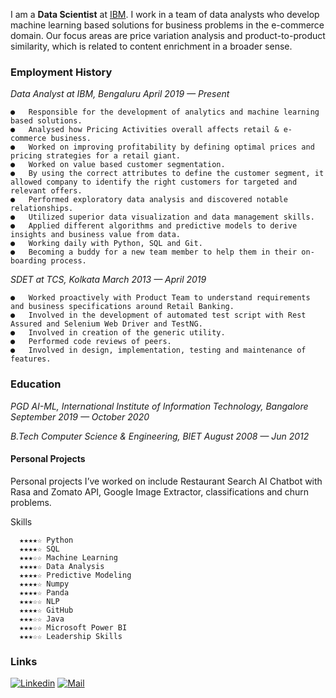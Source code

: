 I am a **Data Scientist** at [IBM](https://in.linkedin.com/company/ibm). I work in a team of data analysts who develop machine learning based solutions for business problems in the e-commerce domain. Our focus areas are price variation analysis and product-to-product similarity, which is related to content enrichment in a broader sense.


### Employment History
*Data Analyst at IBM, Bengaluru
April 2019 — Present*
```	
●	Responsible for the development of analytics and machine learning based solutions.
●	Analysed how Pricing Activities overall affects retail & e-commerce business.
●	Worked on improving profitability by defining optimal prices and pricing strategies for a retail giant.
●	Worked on value based customer segmentation.
●	By using the correct attributes to define the customer segment, it allowed company to identify the right customers for targeted and relevant offers.
●	Performed exploratory data analysis and discovered notable relationships. 
●	Utilized superior data visualization and data management skills.
●	Applied different algorithms and predictive models to derive insights and business value from data.
●	Working daily with Python, SQL and Git.
●	Becoming a buddy for a new team member to help them in their on-boarding process.
```
*SDET at TCS, Kolkata
March 2013 — April 2019*
```
●	Worked proactively with Product Team to understand requirements and business specifications around Retail Banking.
●	Involved in the development of automated test script with Rest Assured and Selenium Web Driver and TestNG.
●	Involved in creation of the generic utility.
●	Performed code reviews of peers.
●	Involved in design, implementation, testing and maintenance of features.
```
### Education

*PGD AI-ML, International Institute of Information Technology, Bangalore 
September 2019 — October 2020*

*B.Tech Computer Science & Engineering, BIET
August 2008 — Jun 2012*

#### Personal Projects
Personal projects I’ve worked on include Restaurant Search AI Chatbot with Rasa and Zomato API, Google Image Extractor, classifications and churn problems.

Skills
```  
  ★★★★☆ Python
  ★★★★☆ SQL
  ★★★☆☆ Machine Learning
  ★★★★☆ Data Analysis
  ★★★★☆ Predictive Modeling
  ★★★★☆ Numpy
  ★★★★☆ Panda
  ★★★☆☆ NLP
  ★★★★☆ GitHub
  ★★★☆☆ Java
  ★★★☆☆ Microsoft Power BI
  ★★★☆☆ Leadership Skills
 ```	 

### Links
[![Linkedin](https://img.shields.io/badge/-LinkedIn-blue?style=flat&logo=Linkedin&logoColor=white)](https://www.linkedin.com/in/geetakumari/)
[![Mail](https://img.shields.io/badge/-Mail-blue?style=flat&logo=Microsoft-Outlook&logoColor=white)](mailto:geeta.kumari06@outlook.com)

